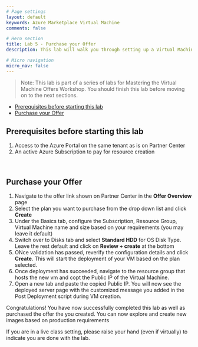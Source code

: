 ```yaml
---
# Page settings
layout: default
keywords: Azure Marketplace Virtual Machine
comments: false

# Hero section
title: Lab 5 - Purchase your Offer
description: This lab will walk you through setting up a Virtual Machine Offer in Partner Center. You will need to ensure that you have created an account in Partner Center and have enrolled into the commercial marketplace program in order to be able to create Offers in the Marketplace. 

# Micro navigation
micro_nav: false
---
```


> Note: This lab is part of a series of labs for Mastering the Virtual Machine Offers Workshop. You should finish this lab before moving on to the next sections. 

<!-- no toc -->
- [Prerequisites before starting this lab](#prerequisites-before-starting-this-lab)
- [Purchase your Offer](#purchase-your-offer)

## Prerequisites before starting this lab

1. Access to the Azure Portal on the same tenant as is on Partner Center 
1. An active Azure Subscription to pay for resource creation

<br />

## Purchase your Offer

1. Navigate to the offer link shown on Partner Center in the **Offer Overview** page
1. Select the plan you want to purchase from the drop down list and click **Create**
1. Under the Basics tab, configure the Subscription, Resource Group, Virtual Machine name and size based on your requirements (you may leave it default)
1. Switch over to Disks tab and select **Standard HDD** for OS Disk Type. Leave the rest default and click on **Review + create** at the bottom
1. ONce validation has passed, reverify the configuration details and click **Create**. This will start the deployment of your VM based on the plan selected.
1. Once deployment has succeeded, navigate to the resource group that hosts the new vm and copt the Public IP of the Virtual Machine.
1. Open a new tab and paste the copied Public IP. You will now see the deployed server page with the customized message you added in the Post Deployment script during VM creation.

Congratulations! You have now successfully completed this lab as well as purchased the offer the you created. You can now explore and create new images based on production requirements

If you are in a live class setting, please raise your hand (even if virtually) to indicate you are done with the lab.